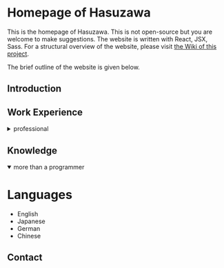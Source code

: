 # Homepage of Hasuzawa
This is the homepage of Hasuzawa. This is not open-source but you are welcome to make suggestions.
The website is written with React, JSX, Sass.
For a structural overview of the website, please visit [the Wiki of this project](https://github.com/Hasuzawa/homepage/wiki/Overview).

The brief outline of the website is given below.

## Introduction


## Work Experience
<details>
  <summary>professional</summary>


</details>

## Knowledge
<details open>
  <summary>more than a programmer</summary>

  # Languages
  -  English
  -  Japanese
  -  German
  -  Chinese
</details>

## Contact


